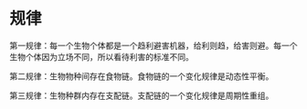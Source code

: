 # 规律

第一规律：每一个生物个体都是一个趋利避害机器，给利则趋，给害则避。每一个生物个体因为立场不同，所以看待利害的标准不同。

第二规律：生物物种间存在食物链。食物链的一个变化规律是动态性平衡。

第三规律：生物种群内存在支配链。支配链的一个变化规律是周期性重组。
